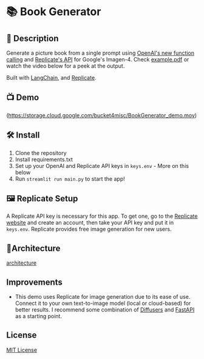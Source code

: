 #  📚 Book Generator

## 📄 Description

Generate a picture book from a single prompt using [OpenAI's new function calling](https://openai.com/blog/function-calling-and-other-api-updates) and [Replicate's API](https://replicate.com/) for Google's Imagen-4. Check [example.pdf](https://github.com/binodthapachhetry/Book-generator/blob/main/example.pdf) or watch the video below for a peek at the output. 

Built with [LangChain](https://github.com/hwchase17/langchain), and [Replicate](https://replicate.com/).

## :tv: Demo
(https://storage.cloud.google.com/bucket4misc/BookGenerator_demo.mov)


## 🛠 Install
1. Clone the repository
2. Install requirements.txt
3. Set up your OpenAI and Replicate API keys in `keys.env` - More on this below
4. Run `streamlit run main.py` to start the app!


## 🖼️ Replicate Setup
A Replicate API key is necessary for this app. To get one, go to the [Replicate website](https://replicate.com/) and create an account, then take your API key and put it in `keys.env`. Replicate provides free image generation for new users. 

## 📐Architecture

[architecture](https://github.com/binodthapachhetry/Book-generator/blob/main/ARCHITECTURE.md)


## Improvements
- This demo uses Replicate for image generation due to its ease of use. Connect it to your own text-to-image model (local or cloud-based) for better results. I recommend some combination of [Diffusers](https://github.com/huggingface/diffusers) and [FastAPI](https://github.com/tiangolo/fastapi) as a starting point.


## License
[MIT License](LICENSE)





